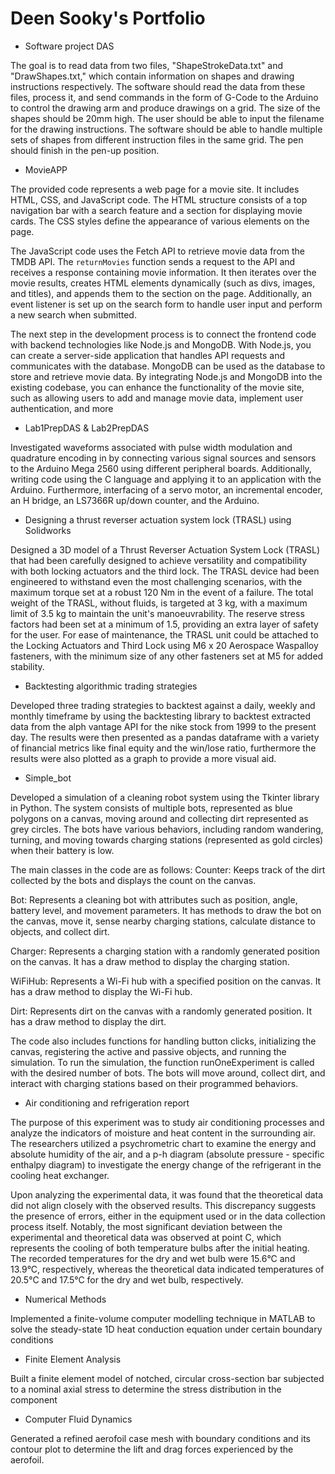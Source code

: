 # Deen Sooky's Portfolio 

- Software project DAS

The goal is to read data from two files, "ShapeStrokeData.txt" and "DrawShapes.txt," which contain information on shapes and drawing instructions respectively. 
The software should read the data from these files, process it, and send commands in the form of G-Code to the Arduino to control the drawing arm and produce drawings on a grid. The size of the shapes should be 20mm high. 
The user should be able to input the filename for the drawing instructions. The software should be able to handle multiple sets of shapes from different instruction files in the same grid. The pen should finish in the pen-up position.

 - MovieAPP

The provided code represents a web page for a movie site. It includes HTML, CSS, and JavaScript code. The HTML structure consists of a top navigation bar with a search feature and a section for displaying movie cards. The CSS styles define the appearance of various elements on the page.

The JavaScript code uses the Fetch API to retrieve movie data from the TMDB API. The `returnMovies` function sends a request to the API and receives a response containing movie information. It then iterates over the movie results, creates HTML elements dynamically (such as divs, images, and titles), and appends them to the section on the page. Additionally, an event listener is set up on the search form to handle user input and perform a new search when submitted.

The next step in the development process is to connect the frontend code with backend technologies like Node.js and MongoDB. With Node.js, you can create a server-side application that handles API requests and communicates with the database. MongoDB can be used as the database to store and retrieve movie data. By integrating Node.js and MongoDB into the existing codebase, you can enhance the functionality of the movie site, such as allowing users to add and manage movie data, implement user authentication, and more
 
 - Lab1PrepDAS & Lab2PrepDAS
 
 Investigated waveforms associated with pulse width modulation and quadrature encoding in by connecting various signal sources and sensors to the Arduino Mega 2560 using different peripheral boards. 
 Additionally, writing code using the C language and applying it to an application with the Arduino. 
 Furthermore, interfacing of a servo motor, an incremental encoder, an H bridge, an LS7366R up/down counter, and the Arduino.
 
 - Designing a thrust reverser actuation system lock (TRASL) using Solidworks
 
  Designed a 3D model of a Thrust Reverser Actuation System Lock (TRASL) that had been carefully designed to achieve versatility and compatibility with both locking actuators and the third lock. 
 The TRASL device had been engineered to withstand even the most challenging scenarios, with the maximum torque set at a robust 120 Nm in the event of a failure. The total weight of the TRASL, without fluids, is targeted at 3 kg, with a maximum limit of 3.5 kg to maintain the unit's manoeuvrability. The reserve stress factors had been set at a minimum of 1.5, providing an extra layer of safety for the user.
 For ease of maintenance, the TRASL unit could be attached to the Locking Actuators and Third Lock using M6 x 20 Aerospace Waspalloy fasteners, with the minimum size of any other fasteners set at M5 for added stability.

- Backtesting algorithmic trading strategies

Developed three trading strategies to backtest against a daily, weekly and monthly timeframe by using the backtesting library to backtest extracted data from the alph vantage API for the nike stock from 1999 to the present day. The results were then presented as a pandas dataframe with a variety of financial metrics like final equity and the win/lose ratio, furthermore the results were also plotted as a graph to provide a more visual aid.

- Simple_bot

Developed a simulation of a cleaning robot system using the Tkinter library in Python. The system consists of multiple bots, represented as blue polygons on a canvas, moving around and collecting dirt represented as grey circles. The bots have various behaviors, including random wandering, turning, and moving towards charging stations (represented as gold circles) when their battery is low.

The main classes in the code are as follows:
Counter: Keeps track of the dirt collected by the bots and displays the count on the canvas.

Bot: Represents a cleaning bot with attributes such as position, angle, battery level, and movement parameters. It has methods to draw the bot on the canvas, move it, sense nearby charging stations, calculate distance to objects, and collect dirt.

Charger: Represents a charging station with a randomly generated position on the canvas. It has a draw method to display the charging station.

WiFiHub: Represents a Wi-Fi hub with a specified position on the canvas. It has a draw method to display the Wi-Fi hub.

Dirt: Represents dirt on the canvas with a randomly generated position. It has a draw method to display the dirt.

The code also includes functions for handling button clicks, initializing the canvas, registering the active and passive objects, and running the simulation.
To run the simulation, the function runOneExperiment is called with the desired number of bots. The bots will move around, collect dirt, and interact with charging stations based on their programmed behaviors.

- Air conditioning and refrigeration report 

The purpose of this experiment was to study air conditioning processes and analyze the indicators of moisture and heat content in the surrounding air. The researchers utilized a psychrometric chart to examine the energy and absolute humidity of the air, and a p-h diagram (absolute pressure - specific enthalpy diagram) to investigate the energy change of the refrigerant in the cooling heat exchanger.

Upon analyzing the experimental data, it was found that the theoretical data did not align closely with the observed results. This discrepancy suggests the presence of errors, either in the equipment used or in the data collection process itself. Notably, the most significant deviation between the experimental and theoretical data was observed at point C, which represents the cooling of both temperature bulbs after the initial heating. The recorded temperatures for the dry and wet bulb were 15.6°C and 13.9°C, respectively, whereas the theoretical data indicated temperatures of 20.5°C and 17.5°C for the dry and wet bulb, respectively.

- Numerical Methods 

Implemented a finite-volume computer modelling technique in MATLAB to solve the steady-state 1D heat conduction equation under certain boundary conditions

- Finite Element Analysis 

Built a finite element model of notched, circular cross-section bar subjected to a nominal axial stress to determine the stress distribution in the component

- Computer Fluid Dynamics

Generated a refined aerofoil case mesh with boundary conditions and its contour plot to determine the lift and drag forces experienced by the aerofoil.


